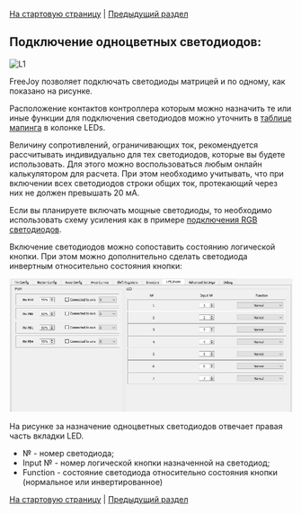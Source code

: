 

[На стартовую страницу](../README.md) | [Предыдущий раздел](Подключение-светодиодов.md)

## Подключение одноцветных светодиодов:

![L1](../images/L1.jpg)

FreeJoy позволяет подключать светодиоды матрицей и по одному, как показано на рисунке.

Расположение контактов контроллера которым можно назначить те или иные функции для подключения светодиодов можно уточнить в [таблице мапинга](rus/Таблица-мапинга.md) в колонке LEDs.

Величину сопротивлений, ограничивающих ток, рекомендуется рассчитывать индивидуально для тех светодиодов, которые вы будете использовать. Для этого можно воспользоваться любым онлайн калькулятором для расчета. При этом необходимо учитывать, что при включении всех светодиодов строки общих ток, протекающий через них не должен превышать 20 мА.

Если вы планируете включать мощные светодиоды, то необходимо использовать схему усиления как в примере [подключения RGB светодиодов](Подключение-RGB-светодиодов.md).

Включение светодиодов можно сопоставить состоянию логической кнопки. При этом можно дополнительно сделать светодиода инвертным относительно состояния кнопки:

![L3](../images/L3.jpg)

На рисунке за назначение одноцветных светодиодов отвечает правая часть вкладки LED.

- № - номер светодиода;
- Input № - номер логической кнопки назначенной на светодиод;
- Function - состояние светодиода относительно состояния кнопки (нормальное или инвертированное)

[На стартовую страницу](../README.md) | [Предыдущий раздел](Подключение-светодиодов.md)

